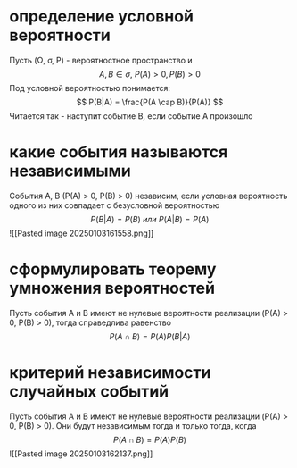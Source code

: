 # определение условной вероятности 
Пусть (Ω, σ, P) - вероятностное пространство и 
$$
A,B \in \sigma, \ P(A) > 0, P(B)>0
$$
Под условной вероятностью понимается:
$$
P(B|A) = \frac{P(A \cap B)}{P(A)}
$$
Читается так - наступит событие B, если событие A произошло 
# какие события называются независимыми
События A, B (P(A) > 0, P(B) > 0) независим, если условная вероятность одного из них совпадает с безусловной вероятностью 
$$
P(B|A) = P(B) \ или \ P(A|B) = P(A)
$$
![[Pasted image 20250103161558.png]]
# сформулировать теорему умножения вероятностей
Пусть события A и B имеют не нулевые вероятности реализации (P(A) > 0, P(B) > 0), тогда справедлива равенство 
$$
P(A \cap B) = P(A) P(B|A)
$$

# критерий независимости случайных событий
Пусть события A и B имеют не нулевые вероятности реализации (P(A) > 0, P(B) > 0). Они будут независимым тогда и только тогда, когда 
$$
P(A \cap B) = P(A) P(B)
$$
![[Pasted image 20250103162137.png]]